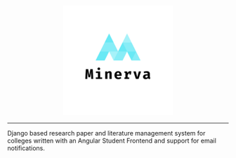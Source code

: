 
<p align="center"><img src="https://github.com/amithkk/Minerva/raw/master/static/img/logo_transparent.png" alt="Minerva Logo" width="250"/></p>

---

Django based research paper and literature management system for colleges written with an Angular Student Frontend and support for email notifications.

